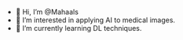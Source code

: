 - 👋 Hi, I’m @Mahaals
- 👀 I’m interested in applying AI to medical images.
- 🌱 I’m currently learning DL techniques.

<!---
Mahaals/Mahaals is a ✨ special ✨ repository because its `README.md` (this file) appears on your GitHub profile.
You can click the Preview link to take a look at your changes.
--->
